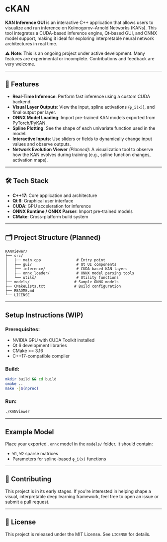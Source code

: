 # cKAN

**KAN Inference GUI** is an interactive C++ application that allows users to visualize and run inference on Kolmogorov–Arnold Networks (KANs). This tool integrates a CUDA-based inference engine, Qt-based GUI, and ONNX model support, making it ideal for exploring interpretable neural network architectures in real time.

⚠️ **Note**: This is an ongoing project under active development. Many features are experimental or incomplete. Contributions and feedback are very welcome.

---

## 🚀 Features

- **Real-Time Inference**: Perform fast inference using a custom CUDA backend.
- **Visual Layer Outputs**: View the input, spline activations (`φ_i(x)`), and final output per layer.
- **ONNX Model Loading**: Import pre-trained KAN models exported from PyTorch/PyKAN.
- **Spline Plotting**: See the shape of each univariate function used in the model.
- **Interactive Inputs**: Use sliders or fields to dynamically change input values and observe outputs.
- **Network Evolution Viewer** *(Planned)*: A visualization tool to observe how the KAN evolves during training (e.g., spline function changes, activation maps).

---

## 🛠 Tech Stack

- **C++17**: Core application and architecture
- **Qt 6**: Graphical user interface
- **CUDA**: GPU acceleration for inference
- **ONNX Runtime / ONNX Parser**: Import pre-trained models
- **CMake**: Cross-platform build system

---

## 🗂 Project Structure (Planned)

```
KANViewer/
├── src/
│   ├── main.cpp                # Entry point
│   ├── gui/                    # Qt UI components
│   ├── inference/              # CUDA-based KAN layers
│   ├── onnx_loader/            # ONNX model parsing tools
│   └── utils/                  # Utility functions
├── models/                    # Sample ONNX models
├── CMakeLists.txt             # Build configuration
├── README.md
└── LICENSE
```

---

## Setup Instructions (WIP)

### Prerequisites:
- NVIDIA GPU with CUDA Toolkit installed
- Qt 6 development libraries
- CMake >= 3.16
- C++17-compatible compiler

### Build:
```bash
mkdir build && cd build
cmake ..
make -j$(nproc)
```

### Run:
```bash
./KANViewer
```

---

## Example Model
Place your exported `.onnx` model in the `models/` folder. It should contain:
- `W1`, `W2` sparse matrices
- Parameters for spline-based `φ_i(x)` functions

---

## 🤝 Contributing
This project is in its early stages. If you're interested in helping shape a visual, interpretable deep learning framework, feel free to open an issue or submit a pull request.

---

## 📄 License
This project is released under the MIT License. See `LICENSE` for details.
